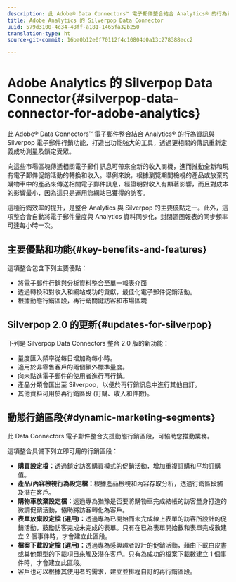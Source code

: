 ```yaml
---
description: 此 Adobe® Data Connectors™ 電子郵件整合結合 Analytics® 的行為資訊與 Silverpop 電子郵件行銷功能，打造出功能強大的工具，透過更相關的傳訊重新定義成功測量及鎖定受眾。
title: Adobe Analytics 的 Silverpop Data Connector
uuid: 579d3100-4c34-48ff-a181-1465fa32b250
translation-type: ht
source-git-commit: 16ba0b12e0f70112f4c10804d0a13c278388ecc2

---
```



# Adobe Analytics 的 Silverpop Data Connector{#silverpop-data-connector-for-adobe-analytics}

此 Adobe® Data Connectors™ 電子郵件整合結合 Analytics® 的行為資訊與 Silverpop 電子郵件行銷功能，打造出功能強大的工具，透過更相關的傳訊重新定義成功測量及鎖定受眾。

向這些市場區塊傳遞相關電子郵件訊息可帶來全新的收入商機，進而推動全新和現有電子郵件促銷活動的轉換和收入。舉例來說，根據瀏覽期間檢視的產品或放棄的購物車中的產品來傳送相關電子郵件訊息，經證明對收入有顯著影響，而且對成本的影響最小，因為這只是運用您網站已獲得的訪客。

這種行銷效率的提升，是整合 Analytics 與 Silverpop 的主要優點之一。此外，這項整合會自動將電子郵件量度與 Analytics 資料同步化，封閉迴圈報表的同步頻率可達每小時一次。

## 主要優點和功能{#key-benefits-and-features}

這項整合包含下列主要優點：

* 將電子郵件行銷與分析資料整合至單一報表介面
* 透過轉換和對收入和網站成功的貢獻，最佳化電子郵件促銷活動。
* 根據動態行銷區段，再行銷關鍵訪客和市場區塊

## Silverpop 2.0 的更新{#updates-for-silverpop}

下列是 Silverpop Data Connectors 整合 2.0 版的新功能：

* 量度匯入頻率從每日增加為每小時。
* 適用於非零售客戶的兩個額外標準量度。
* 向未點進電子郵件的使用者進行再行銷。
* 產品分類會匯出至 Silverpop，以便於再行銷訊息中進行其他自訂。
* 其他資料可用於再行銷區段 (訂購、收入和件數)。

## 動態行銷區段{#dynamic-marketing-segments}

此 Data Connectors 電子郵件整合支援動態行銷區段，可協助您推動業務。

這項整合具備下列立即可用的行銷區段：

* **購買設定檔：**&#x200B;透過鎖定訪客購買模式的促銷活動，增加重複訂購和平均訂購值。
* **產品/內容檢視行為設定檔：**&#x200B;根據產品檢視和內容存取分析，透過行銷區段觸及潛在客戶。
* **購物車放棄設定檔：**&#x200B;透過專為猶豫是否要將購物車完成結帳的訪客量身打造的微調促銷活動，協助將訪客轉化為客戶。
* **表單放棄設定檔 (選用)：**&#x200B;透過專為已開始而未完成線上表單的訪客所設計的促銷活動，鼓勵訪客完成未完成的表單。只有在已為表單開始數和表單完成數建立 2 個事件時，才會建立此區段。
* **檔案下載設定檔 (選用)：**&#x200B;透過專為感興趣者設計的促銷活動，藉由下載白皮書或其他類型的下載項目來觸及潛在客戶。只有為成功的檔案下載數建立 1 個事件時，才會建立此區段。
* 客戶也可以根據其使用者的需求，建立並排程自訂的再行銷區段。
